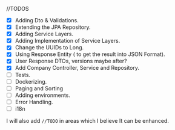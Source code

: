 //TODOS

- [X] Adding Dto & Validations.
- [X] Extending the JPA Repository.
- [X] Adding Service Layers.
- [X] Adding Implementation of Service Layers.
- [X] Change the UUIDs to Long.
- [X] Using Response Entity ( to get the result into JSON Format).
- [X] User Response DTOs, versions maybe after?
- [X] Add Company Controller, Service and Repository.
- [ ] Tests.
- [ ] Dockerizing.
- [ ] Paging and Sorting
- [ ] Adding environments.
- [ ] Error Handling.
- [ ] i18n

I will also add ```//TODO``` in areas which I believe It can be enhanced.